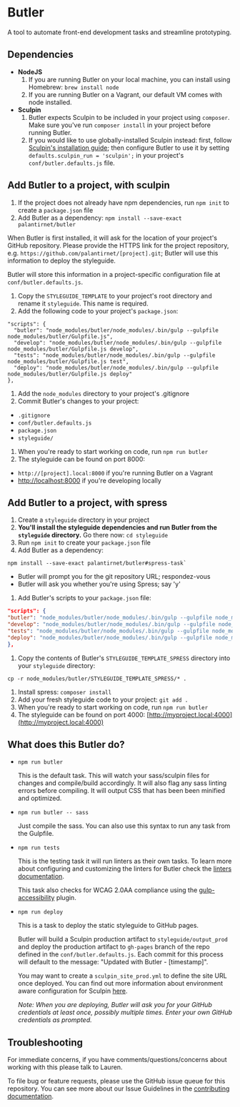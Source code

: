 # Butler

A tool to automate front-end development tasks and streamline prototyping.

## Dependencies

* **NodeJS**
  1. If you are running Butler on your local machine, you can install using Homebrew: `brew install node`
  1. If you are running Butler on a Vagrant, our default VM comes with node installed.
* **Sculpin**
  1. Butler expects Sculpin to be included in your project using `composer`. Make sure you've run `composer install` in your project before running Butler.
  1. If you would like to use globally-installed Sculpin instead: first, follow [Sculpin's installation guide](https://sculpin.io/getstarted/); then configure Butler to use it by setting `defaults.sculpin_run = 'sculpin';` in your project's `conf/butler.defaults.js` file.

## Add Butler to a project, with sculpin

1. If the project does not already have npm dependencies, run `npm init` to create a `package.json` file
1. Add Butler as a dependency: `npm install --save-exact palantirnet/butler`

  When Butler is first installed, it will ask for the location of your project's GitHub repository. Please provide the HTTPS link for the project repository, e.g. `https://github.com/palantirnet/[project].git`; Butler will use this information to deploy the styleguide.

  Butler will store this information in a project-specific configuration file at `conf/butler.defaults.js`.

1. Copy the `STYLEGUIDE_TEMPLATE` to your project's root directory and rename it `styleguide`. This name is required.
1. Add the following code to your project's `package.json`:

  ````
  "scripts": {
    "butler": "node_modules/butler/node_modules/.bin/gulp --gulpfile node_modules/butler/Gulpfile.js",
    "develop": "node_modules/butler/node_modules/.bin/gulp --gulpfile node_modules/butler/Gulpfile.js develop",
    "tests": "node_modules/butler/node_modules/.bin/gulp --gulpfile node_modules/butler/Gulpfile.js test",
    "deploy": "node_modules/butler/node_modules/.bin/gulp --gulpfile node_modules/butler/Gulpfile.js deploy"
  },
  ````
1. Add the `node_modules` directory to your project's .gitignore
1. Commit Butler's changes to your project:
  * `.gitignore`
  * `conf/butler.defaults.js`
  * `package.json`
  * `styleguide/`
1. When you're ready to start working on code, run `npm run butler`
1. The styleguide can be found on port 8000:
  * `http://[project].local:8000` if you're running Butler on a Vagrant
  * [http://localhost:8000](http://localhost:8000) if you're developing locally

## Add Butler to a project, with spress

1. Create a `styleguide` directory in your project
1. **You'll install the styleguide dependencies and run Butler from the `styleguide` directory.** Go there now: `cd styleguide`
1. Run `npm init` to create your `package.json` file
1. Add Butler as a dependency:

  ```
npm install --save-exact palantirnet/butler#spress-task`
```
  * Butler will prompt you for the git repository URL; respondez-vous
  * Butler will ask you whether you're using Spress; say 'y'
1. Add Butler's scripts to your `package.json` file:

  ```json
"scripts": {
  "butler": "node_modules/butler/node_modules/.bin/gulp --gulpfile node_modules/butler/Gulpfile.js",
  "develop": "node_modules/butler/node_modules/.bin/gulp --gulpfile node_modules/butler/Gulpfile.js develop",
  "tests": "node_modules/butler/node_modules/.bin/gulp --gulpfile node_modules/butler/Gulpfile.js test",
  "deploy": "node_modules/butler/node_modules/.bin/gulp --gulpfile node_modules/butler/Gulpfile.js deploy"
},
```
1. Copy the contents of Butler's `STYLEGUIDE_TEMPLATE_SPRESS` directory into your `styleguide` directory:

  ```
cp -r node_modules/butler/STYLEGUIDE_TEMPLATE_SPRESS/* .
```
1. Install spress: `composer install`
1. Add your fresh styleguide code to your project: `git add .`
1. When you're ready to start working on code, run `npm run butler`
1. The styleguide can be found on port 4000: [http://myproject.local:4000](http://myproject.local:4000)

## What does this Butler do?

* `npm run butler`

  This is the default task. This will watch your sass/sculpin files for changes and compile/build accordingly. It will also flag any sass linting errors before compiling. It will output CSS that has been been minified and optimized.

* `npm run butler -- sass`

  Just compile the sass. You can also use this syntax to run any task from the Gulpfile.

* `npm run tests`

  This is the testing task it will run linters as their own tasks. To learn more about configuring and customizing the linters for Butler check the [linters documentation](/docs/LINTERS.md).

  This task also checks for WCAG 2.0AA compliance using the [gulp-accessibility](https://github.com/yargalot/gulp-accessibility) plugin.

* `npm run deploy`

  This is a task to deploy the static styleguide to GitHub pages.

  Butler will build a Sculpin production artifact to `styleguide/output_prod` and deploy the production artifact to `gh-pages` branch of the repo defined in the `conf/butler.defaults.js`. Each commit for this process will default to the message: "Updated with Butler - [timestamp]".

  You may want to create a `sculpin_site_prod.yml` to define the site URL once deployed. You can find out more information about environment aware configuration for Sculpin [here](https://sculpin.io/documentation/configuration/).

  *Note: When you are deploying, Butler will ask you for your GitHub credentials at least once, possibly multiple times. Enter your own GitHub credentials as prompted.*

## Troubleshooting

For immediate concerns, if you have comments/questions/concerns about working with this please talk to Lauren.

To file bug or feature requests, please use the GitHub issue queue for this repository. You can see more about our Issue Guidelines in the [contributing documentation](/docs/CONTRIBUTING.md).
